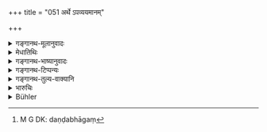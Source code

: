 +++
title = "051 अर्थे ऽपव्ययमानम्"

+++

<details><summary>गङ्गानथ-मूलानुवादः</summary>

The man who denies a debt shall be made to pay the creditor’s due, proved by evidence, as also a small fine, according to his means.—(51)
</details>

<details><summary>मेधातिथिः</summary>

सत्य् अपि विभावके प्रमाणे यो न स्वयं प्रतिपद्यते न तस्य छलाद्युपायप्रयोगः कर्तव्यः । किं तर्हि राजैव तेन ज्ञपयितव्यः । तत्र राज्ञाकारिते **ऽर्थे** ऋणे **ऽपव्ययमानम्** अपह्नुवानम्, "नास्मै किंचन धारयमि" इति वदन्तं, **कारणेन** साक्षिलेख्यभुक्त्यात्मकेन **विभावितं** धारयामीति प्रतिपादितं **दापयेद्** उत्तमर्णाय धनम् । **दण्डलेशं** च स्वल्पं दण्डं दण्डमात्रम् इत्य् अर्थः । अन्यत्र दशमं भागं[^१९५] वक्ष्यति । यस् तु तावद् दातुम् अशक्तः सो ऽल्पम् अपि दशमाद् भागाद् दण्डं दापयितव्यः । अथ वा यः प्रमादात् कथंचिद् विस्मृत्यापजानीते तस्यायं यथाशक्ति दशमभागाल्पतो दण्डः । **कारणं** प्रमाणं त्रिविधम् । तद् अन्यैर् इह संभवतीति परिगणितम् । तथा चाहुः-


[^१९५]:
     M G DK: daṇḍabhāgaṃ

- यत्र न स्यात् कृतं पत्रं साक्षी चैव न विद्यते ।

न चोपलंभः पूर्वोक्तो दैवी तत्र क्रिया भवेत् ॥ इति ॥ ८.५१ ॥
</details>

<details><summary>गङ्गानथ-भाष्यानुवादः</summary>

Even in the presence of convincing proof, if the debtor does not himself admit the debt, then recourse should not be had to ‘trick’ and the other means,—the King should be informed of it; and when summoned by the King, if the man ‘*denies the debt*,’—saying ‘I do not owe him anything’—then, on its being ‘*proved by evidence*’—in the shape of written document, oral witnesses and possession,—and the man being made to confess that he does owe the debt,—he shall make the debtor repay the ‘*creditor’s due*,’—‘*as also a small fine*,’ a small penalty, which shall, later on, he fixed at the tenth part of the claim.

If the man he unable to pay the whole fine, he may be made to pay a fine even less than the tenth part. Or, the favour of the fine being inflicted according to the man’s means,—even less than the tenth part—may be taken as pertaining to the case of the man who denies the debt (not through perversity, but) through having forgotten all about it, through carelessness.

‘*Evidence*,’ proof, is of three kinds; thus enumerated elsewhere—‘If one did not have a written deed executed, nor is there a witness, nor previous claiming, there the only means is the supernatural one (ordeal).’—(51)
</details>

<details><summary>गङ्गानथ-टिप्पन्यः</summary>

This verse is quoted in *Vivādaratnākara* (p. 76), which adds the following notes:—‘*Āpavyayamānam*’, ‘denying’,—‘*Karaṇena*,’ ‘by evidence, documentary and otherwise’,—‘*vibhāvitam*’, ‘faced, convinced’;—such a debtor the king shall compel to pay the amount to the creditor;—and by reason of the man having denied what was true, the king shall exact from him a slight fine also.

It is quoted in *Parāśaramādhava* (Vyavahāra, p. 153), which adds that this rule is meant for the case where the debtor is a well behaved Brāhmaṇa;—in *Vyavahāratattva* (p. 61);—and in *Kṛtyakalpataru* (p. 80b).
</details>

<details><summary>गङ्गानथ-तुल्य-वाक्यानि</summary>

*Viṣṇu* (6, 19-20).—‘If the debtor, forced to discharge the debt,
complains to the King, he shall be fined in an equal sum. If a creditor sues before the King and fully proves his demand, the debtor shall pay to the King, as fine, the tenth part of the sum proved.’

*Bṛhaspati* (11.62).—‘A debtor denying his liability shall be compelled
to pay, on the debt being proved, in court, by a document or by witnesses.’
</details>

<details><summary>भारुचिः</summary>

करणप्रतिपादितस्य दशभागदण्डं वक्ष्यति ।

> ऋणे देये प्रतिज्ञाते पञ्च्कं शतम् अर्हति ।  
> अपह्नवे तद्द्विगुणं तन् मनोर् अनुशासनम् ॥ इति । (म्ध् ८.१३९)

इयं तु निर्धनस्य दशभागं दातुम् अशक्तस्य गुणवतो वा या काचिद् दण्डमात्रोच्यते इति व्यवस्थार्थम् । न तु निःस्व इत्य् उत्सृज्येत । करणं च यत् संदिग्धे वस्तुनि निर्णयसाधनम्, तत् पुनस् त्रिप्रकारम् । एवं चोशना पऋहति, "यत्र न स्यात् कृतं पत्रं करणं च न विद्यते, न चोपालम्भः पूर्वोक्तस् तत्र दैवी क्रिया भवेत्" । इदानीम् अर्थिप्रत्यर्थिनोर् व्य्वहरतोर् जयपराजयन्यायो वक्तव्य इति यत् इदं तन्निर्देशार्थं प्रकरणम् आरभ्यते ॥ ८.५१ ॥
</details>

<details><summary>Bühler</summary>

051	But him who denies a debt which is proved by good evidence, he shall order to pay that debt to the creditor and a small fine according to his circumstances.
</details>
